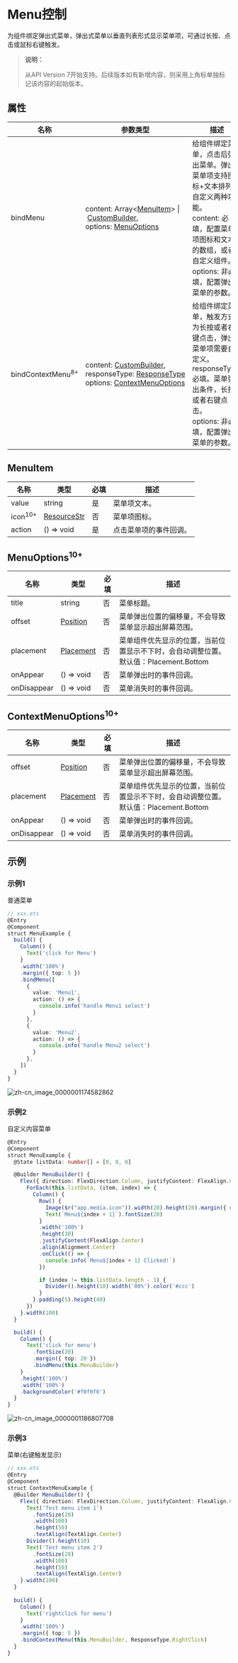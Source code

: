 # Menu控制

为组件绑定弹出式菜单，弹出式菜单以垂直列表形式显示菜单项，可通过长按、点击或鼠标右键触发。

>  **说明：**
>
>  从API Version 7开始支持。后续版本如有新增内容，则采用上角标单独标记该内容的起始版本。


## 属性


| 名称                         | 参数类型                                                     | 描述                                                         |
| ---------------------------- | ------------------------------------------------------------ | ------------------------------------------------------------ |
| bindMenu                     | content: Array<[MenuItem](#menuitem)&gt;&nbsp;\|&nbsp;[CustomBuilder](ts-types.md#custombuilder8),<br>options: [MenuOptions](#menuoptions10) | 给组件绑定菜单，点击后弹出菜单。弹出菜单项支持图标+文本排列和自定义两种功能。<br/>content: 必填，配置菜单项图标和文本的数组，或者自定义组件。<br/>options: 非必填，配置弹出菜单的参数。 |
| bindContextMenu<sup>8+</sup> | content:&nbsp;[CustomBuilder](ts-types.md#custombuilder8),<br>responseType:&nbsp;[ResponseType](ts-appendix-enums.md#responsetype8)<br>options: [ContextMenuOptions](#contextmenuoptions10) | 给组件绑定菜单，触发方式为长按或者右键点击，弹出菜单项需要自定义。<br/>responseType: 必填。菜单弹出条件，长按或者右键点击。<br/>options: 非必填，配置弹出菜单的参数。 |

## MenuItem

| 名称               | 类型                                   | 必填 | 描述                   |
| ------------------ | -------------------------------------- | ---- | ---------------------- |
| value              | string                                 | 是   | 菜单项文本。           |
| icon<sup>10+</sup> | [ResourceStr](ts-types.md#resourcestr) | 否   | 菜单项图标。           |
| action             | ()&nbsp;=&gt;&nbsp;void                | 是   | 点击菜单项的事件回调。 |

## MenuOptions<sup>10+</sup>

| 名称   | 类型                             | 必填 | 描述                                                   |
| ------ | -------------------------------- | ---- | ------------------------------------------------------ |
| title  | string                           | 否   | 菜单标题。                                             |
| offset | [Position](ts-types.md#position8) | 否   | 菜单弹出位置的偏移量，不会导致菜单显示超出屏幕范围。 |
| placement | [Placement](ts-appendix-enums.md#placement8) | 否 | 菜单组件优先显示的位置，当前位置显示不下时，会自动调整位置。<br/>默认值：Placement.Bottom |
| onAppear | ()&nbsp;=&gt;&nbsp;void | 否 | 菜单弹出时的事件回调。 |
| onDisappear | ()&nbsp;=&gt;&nbsp;void | 否 | 菜单消失时的事件回调。 |

## ContextMenuOptions<sup>10+</sup>

| 名称        | 类型                                         | 必填 | 描述                                                         |
| ----------- | -------------------------------------------- | ---- | ------------------------------------------------------------ |
| offset      | [Position](ts-types.md#position8)            | 否   | 菜单弹出位置的偏移量，不会导致菜单显示超出屏幕范围。         |
| placement   | [Placement](ts-appendix-enums.md#placement8) | 否   | 菜单组件优先显示的位置，当前位置显示不下时，会自动调整位置。<br/>默认值：Placement.Bottom |
| onAppear    | ()&nbsp;=&gt;&nbsp;void                      | 否   | 菜单弹出时的事件回调。                                       |
| onDisappear | ()&nbsp;=&gt;&nbsp;void                      | 否   | 菜单消失时的事件回调。                                       |

## 示例

### 示例1

普通菜单

```ts
// xxx.ets
@Entry
@Component
struct MenuExample {
  build() {
    Column() {
      Text('click for Menu')
    }
    .width('100%')
    .margin({ top: 5 })
    .bindMenu([
      {
        value: 'Menu1',
        action: () => {
          console.info('handle Menu1 select')
        }
      },
      {
        value: 'Menu2',
        action: () => {
          console.info('handle Menu2 select')
        }
      },
    ])
  }
}
```

![zh-cn_image_0000001174582862](figures/zh-cn_image_0000001174582862.gif)

### 示例2

自定义内容菜单

```ts
@Entry
@Component
struct MenuExample {
  @State listData: number[] = [0, 0, 0]

  @Builder MenuBuilder() {
    Flex({ direction: FlexDirection.Column, justifyContent: FlexAlign.Center, alignItems: ItemAlign.Center }) {
      ForEach(this.listData, (item, index) => {
        Column() {
          Row() {
            Image($r("app.media.icon")).width(20).height(20).margin({ right: 5 })
            Text(`Menu${index + 1}`).fontSize(20)
          }
          .width('100%')
          .height(30)
          .justifyContent(FlexAlign.Center)
          .align(Alignment.Center)
          .onClick(() => {
            console.info(`Menu${index + 1} Clicked!`)
          })

          if (index != this.listData.length - 1) {
            Divider().height(10).width('80%').color('#ccc')
          }
        }.padding(5).height(40)
      })
    }.width(100)
  }

  build() {
    Column() {
      Text('click for menu')
        .fontSize(20)
        .margin({ top: 20 })
        .bindMenu(this.MenuBuilder)
    }
    .height('100%')
    .width('100%')
    .backgroundColor('#f0f0f0')
  }
}
```

![zh-cn_image_0000001186807708](figures/zh-cn_image_0000001186807708.gif)

### 示例3

菜单(右键触发显示)

```ts
// xxx.ets
@Entry
@Component
struct ContextMenuExample {
  @Builder MenuBuilder() {
    Flex({ direction: FlexDirection.Column, justifyContent: FlexAlign.Center, alignItems: ItemAlign.Center }) {
      Text('Test menu item 1')
        .fontSize(20)
        .width(100)
        .height(50)
        .textAlign(TextAlign.Center)
      Divider().height(10)
      Text('Test menu item 2')
        .fontSize(20)
        .width(100)
        .height(50)
        .textAlign(TextAlign.Center)
    }.width(100)
  }
  
  build() {
    Column() {
      Text('rightclick for menu')
    }
    .width('100%')
    .margin({ top: 5 })
    .bindContextMenu(this.MenuBuilder, ResponseType.RightClick)
  }
}
```